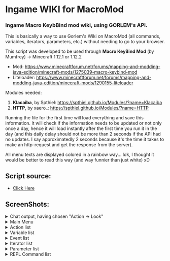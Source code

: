 # Ingame WIKI for MacroMod
### Ingame Macro KeybBind mod wiki, using GORLEM's API.  
This is basically a way to use Gorlem's Wiki on MacroMod (all commands, variables, iterators, parameters, etc.) without needing to go to your browser.


This script was developed to be used through **Macro KeyBind Mod** (by Mumfrey) → Minecraft 1.12.1 or 1.12.2
* Mod: https://www.minecraftforum.net/forums/mapping-and-modding-java-edition/minecraft-mods/1275039-macro-keybind-mod
* Liteloader: https://www.minecraftforum.net/forums/mapping-and-modding-java-edition/minecraft-mods/1290155-liteloader

Modules needed:
1. **Klacaiba**, by Spthiel: https://spthiel.github.io/Modules/?name=Klacaiba
2. **HTTP**, by xaero_: https://spthiel.github.io/Modules/?name=HTTP

Running the file for the first time will load everything and save this information. It will check if the information needs to be updated or not only once a day, hence it will load instantly after the first time you run it in the day (and this daily delay should not be more than 2 seconds if the API had no updates. I say approximatedly 2 seconds because it's the time it takes to make an http-request and get the response from the server).

All menu texts are displayed colored in a rainbow way... Idk, I thought it would be better to read this way (and way funnier than just white) xD

## Script source:
* [Click Here](https://github.com/lomexicano/mkb_ingame_wiki/blob/main/Wiki.txt)

## ScreenShots:
<details>
  <summary>Chat output, having chosen "Action → Look"</summary>
  <img src="https://i.imgur.com/rfBQebj.png">
</details>
<details>
  <summary>Main Menu</summary>
  <img src="https://i.imgur.com/V3sMkUA.png">
</details>
<details>
  <summary>Action list</summary>
  <img src="https://i.imgur.com/yaMhTXw.png">
</details>
<details>
  <summary>Variable list</summary>
  <img src="https://i.imgur.com/93f9HBh.png">
</details>
<details>
  <summary>Event list</summary>
  <img src="https://i.imgur.com/tFMxW72.png">
</details>
<details>
  <summary>Iterator list</summary>
  <img src="https://i.imgur.com/89T6aNg.png">
</details>
<details>
  <summary>Parameter list</summary>
  <img src="https://i.imgur.com/kZtBcu4.png">
</details>
<details>
  <summary>REPL Command list</summary>
  <img src="https://i.imgur.com/086yUEu.png">
</details>
